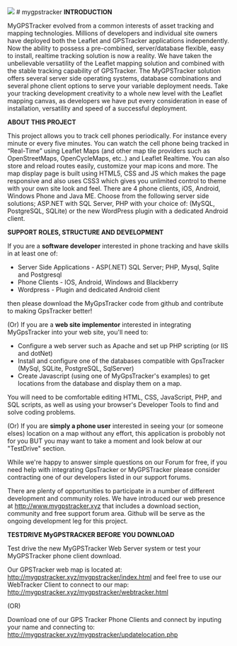 <img src="http://mygpstracker.xyz/download/images/mygpstracker.png" /> 
# mygpstracker
<b>INTRODUCTION</b>

MyGPSTracker evolved from a common interests of asset tracking and mapping technologies. Millions of developers and individual site owners have deployed both the Leaflet and GPSTracker applications independently. Now the ability to possess a pre-combined, server/database flexible, easy to install, realtime tracking solution is now a reality. We have taken the unbelievable versatility of the Leaflet mapping solution and combined with the stable tracking capability of GPSTracker. The MyGPSTracker solution offers several server side operating systems, database combinations and several phone client options to serve your variable deployment needs. Take your tracking development creativity to a whole new level with the Leaflet mapping canvas, as developers we have put every consideration in ease of installation, versatility and speed of a successful deployment.

<b>ABOUT THIS PROJECT</b>

This project allows you to track cell phones periodically. For instance every minute or every five minutes. You can watch the cell phone being tracked in “Real-Time” using Leaflet Maps (and other map tile providers such as OpenStreetMaps, OpenCycleMaps, etc..) and Leaflet Realtime. You can also store and reload routes easily, customize your map icons and more. The map display page is built using HTML5, CSS and JS which makes the page responsive and also uses CSS3 which gives you unlimited control to theme with your own site look and feel. There are 4 phone clients, iOS, Android, Windows Phone and Java ME. Choose from the following server side solutions; ASP.NET with SQL Server, PHP with your choice of: (MySQL, PostgreSQL, SQLite) or the new WordPress plugin with a dedicated Android client. 

<b>SUPPORT ROLES, STRUCTURE AND DEVELOPMENT</b>

If you are a <b>software developer</b> interested in phone tracking and have skills in at least one of:
<ul>
<li>Server Side Applications - ASP(.NET) SQL Server; PHP, Mysql, Sqlite and Postgresql</li>
<li>Phone Clients - IOS, Android, Windows and Blackberry</li>
<li>Wordpress - Plugin and dedicated Android client</li>
</ul>
then please download the MyGpsTracker code from github and contribute to making GpsTracker better!

(Or) If you are a <b>web site implementor</b> interested in integrating MyGpsTracker into your web site, you'll need to:
<ul>
<li>Configure a web server such as Apache and set up PHP scripting (or IIS and dotNet)</li>
<li>Install and configure one of the databases compatible with GpsTracker (MySql, SQLite, PostgreSQL, SqlServer)</li>
<li>Create Javascript (using one of MyGpsTracker's examples) to get locations from the database and display them on a map.</li></ul>

You will need to be comfortable editing HTML, CSS, JavaScript, PHP, and SQL scripts, as well as using your browser's Developer Tools to find and solve coding problems.

(Or) If you are <b>simply a phone user</b> interested in seeing your (or someone elses) location on a map without any effort, this application is probobly not for you BUT you may want to take a moment and look below at our "TestDrive" section. 

While we're happy to answer simple questions on our Forum for free, if you need help with integrating GpsTracker or MyGPSTracker please consider contracting one of our developers listed in our support forums.

There are plenty of opportunities to participate in a number of different development and community roles. We have introduced our web presence at http://www.mygpstracker.xyz that includes a download section, community and free support forum area. Github will be serve as the ongoing development leg for this project.

<b>TESTDRIVE MyGPSTRACKER BEFORE YOU DOWNLOAD</b>

Test drive the new MyGPSTracker Web Server system or test your MyGPSTracker phone client download.

Our GPSTracker web map is located at: http://mygpstracker.xyz/mygpstracker/index.html
and feel free to use our WebTracker Client to connect to our map: http://mygpstracker.xyz/mygpstracker/webtracker.html

(OR)

Download one of our GPS Tracker Phone Clients and connect by inputing your name and connecting to: http://mygpstracker.xyz/mygpstracker/updatelocation.php
